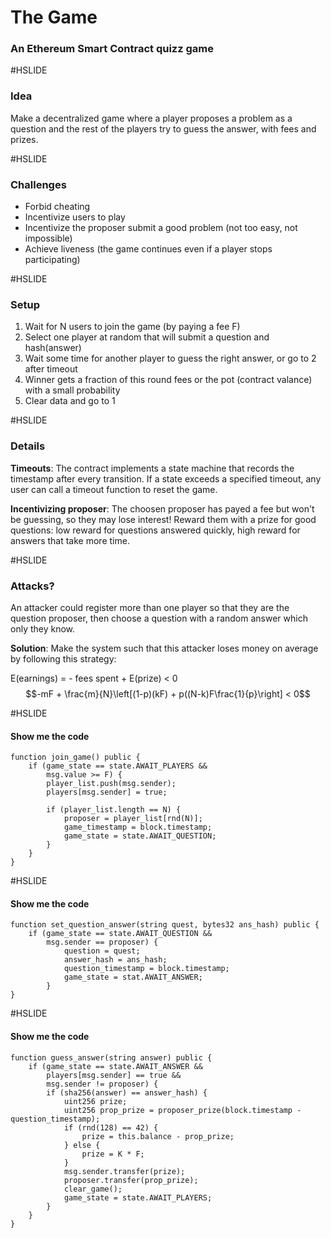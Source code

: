 # The Game
### An Ethereum Smart Contract quizz game

#HSLIDE
### Idea

Make a decentralized game where a player proposes a problem as a question and
the rest of the players try to guess the answer, with fees and prizes.

#HSLIDE
### Challenges

* Forbid cheating
* Incentivize users to play
* Incentivize the proposer submit a good problem (not too easy, not impossible)
* Achieve liveness (the game continues even if a player stops participating)

#HSLIDE
### Setup

1. Wait for N users to join the game (by paying a fee F)
2. Select one player at random that will submit a question and hash(answer)
3. Wait some time for another player to guess the right answer, or go to 2 after timeout
4. Winner gets a fraction of this round fees or the pot (contract valance) with a small probability
5. Clear data and go to 1

#HSLIDE
### Details

**Timeouts**: 
The contract implements a state machine that records the timestamp after every transition.  If a state exceeds a specified timeout, any user can call a timeout function to reset the game.

**Incentivizing proposer**: 
The choosen proposer has payed a fee but won't be guessing, so they may lose interest!  Reward them with a prize for good questions: low reward for questions answered quickly, high reward for answers that take more time.

#HSLIDE
### Attacks?

An attacker could register more than one player so that they are the question
proposer, then choose a question with a random answer which only they know.

**Solution**:
Make the system such that this attacker loses money on average by following this strategy:

E(earnings) = - fees spent + E(prize) < 0
$$-mF + \frac{m}{N}\left[(1-p)(kF) + p((N-k)F\frac{1}{p}\right] < 0$$

#HSLIDE
#### Show me the code
```
function join_game() public {
    if (game_state == state.AWAIT_PLAYERS &&
        msg.value >= F) {
        player_list.push(msg.sender);
        players[msg.sender] = true;

        if (player_list.length == N) {
            proposer = player_list[rnd(N)];
            game_timestamp = block.timestamp;
            game_state = state.AWAIT_QUESTION;
        }
    }
}
```

#HSLIDE
#### Show me the code
```
function set_question_answer(string quest, bytes32 ans_hash) public {
    if (game_state == state.AWAIT_QUESTION &&
        msg.sender == proposer) {
            question = quest;
            answer_hash = ans_hash;
            question_timestamp = block.timestamp;
            game_state = stat.AWAIT_ANSWER;
        }
}
```

#HSLIDE
#### Show me the code
```
function guess_answer(string answer) public {
    if (game_state == state.AWAIT_ANSWER &&
        players[msg.sender] == true &&
        msg.sender != proposer) {
        if (sha256(answer) == answer_hash) {
            uint256 prize;
            uint256 prop_prize = proposer_prize(block.timestamp - question_timestamp);
            if (rnd(128) == 42) {
                prize = this.balance - prop_prize;    
            } else {
                prize = K * F;
            }
            msg.sender.transfer(prize);
            proposer.transfer(prop_prize);
            clear_game();
            game_state = state.AWAIT_PLAYERS;
        }
    }
}
```
